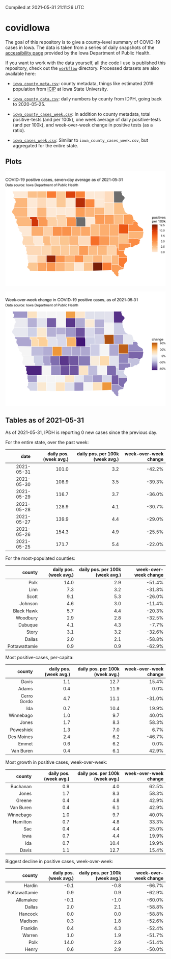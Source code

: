 Compiled at 2021-05-31 21:11:26 UTC

<!-- README.md is generated from README.Rmd. Please edit that file -->

# covidIowa

<!-- badges: start -->

<!-- badges: end -->

The goal of this repository is to give a county-level summary of
COVID-19 cases in Iowa. The data is taken from a series of daily
snapshots of the [accessibility
page](https://coronavirus.iowa.gov/pages/access) provided by the Iowa
Department of Public Health.

If you want to work with the data yourself, all the code I use is
published this repository, check out the [`workflow`](workflow)
directory. Processed datasets are also available here:

  - [`iowa_county_meta.csv`](https://raw.githubusercontent.com/ijlyttle/covidIowa/master/workflow/data/99-publish/iowa_county_meta.csv):
    county metadata, things like estimated 2019 population from
    [ICIP](https://www.icip.iastate.edu/tables/population/counties-estimates)
    at Iowa State University.

  - [`iowa_county_data.csv`](https://raw.githubusercontent.com/ijlyttle/covidIowa/master/workflow/data/99-publish/iowa_county_data.csv):
    daily numbers by county from IDPH, going back to 2020-05-25.

  - [`iowa_county_cases_week.csv`](https://raw.githubusercontent.com/ijlyttle/covidIowa/master/workflow/data/99-publish/iowa_county_data.csv):
    In addition to county metadata, total positive-tests (and per 100k),
    one week average of daily positive-tests (and per 100k), and
    week-over-week change in positive tests (as a ratio).

  - [`iowa_cases_week.csv`](https://raw.githubusercontent.com/ijlyttle/covidIowa/master/workflow/data/99-publish/iowa_cases_week.csv):
    Similar to `iowa_county_cases_week.csv`, but aggregated for the
    entire state.

## Plots

![](workflow/data/99-publish/iowa_cases.png)

![](workflow/data/99-publish/iowa_change.png)

## Tables as of 2021-05-31

As of 2021-05-31, IPDH is reporting 0 new cases since the previous day.

For the entire state, over the past week:

|       date | daily pos. (week avg.) | daily pos. per 100k (week avg.) | week-over-week change |
| ---------: | ---------------------: | ------------------------------: | --------------------: |
| 2021-05-31 |                  101.0 |                             3.2 |               \-42.2% |
| 2021-05-30 |                  108.9 |                             3.5 |               \-39.3% |
| 2021-05-29 |                  116.7 |                             3.7 |               \-36.0% |
| 2021-05-28 |                  128.9 |                             4.1 |               \-30.7% |
| 2021-05-27 |                  139.9 |                             4.4 |               \-29.0% |
| 2021-05-26 |                  154.3 |                             4.9 |               \-25.5% |
| 2021-05-25 |                  171.7 |                             5.4 |               \-22.0% |

For the most-populated counties:

|        county | daily pos. (week avg.) | daily pos. per 100k (week avg.) | week-over-week change |
| ------------: | ---------------------: | ------------------------------: | --------------------: |
|          Polk |                   14.0 |                             2.9 |               \-51.4% |
|          Linn |                    7.3 |                             3.2 |               \-31.8% |
|         Scott |                    9.1 |                             5.3 |               \-26.0% |
|       Johnson |                    4.6 |                             3.0 |               \-11.4% |
|    Black Hawk |                    5.7 |                             4.4 |               \-20.3% |
|      Woodbury |                    2.9 |                             2.8 |               \-32.5% |
|       Dubuque |                    4.1 |                             4.3 |                \-7.7% |
|         Story |                    3.1 |                             3.2 |               \-32.6% |
|        Dallas |                    2.0 |                             2.1 |               \-58.8% |
| Pottawattamie |                    0.9 |                             0.9 |               \-62.9% |

Most positive-cases, per-capita:

|      county | daily pos. (week avg.) | daily pos. per 100k (week avg.) | week-over-week change |
| ----------: | ---------------------: | ------------------------------: | --------------------: |
|       Davis |                    1.1 |                            12.7 |                 15.4% |
|       Adams |                    0.4 |                            11.9 |                  0.0% |
| Cerro Gordo |                    4.7 |                            11.1 |               \-31.0% |
|         Ida |                    0.7 |                            10.4 |                 19.9% |
|   Winnebago |                    1.0 |                             9.7 |                 40.0% |
|       Jones |                    1.7 |                             8.3 |                 58.3% |
|   Poweshiek |                    1.3 |                             7.0 |                  6.7% |
|  Des Moines |                    2.4 |                             6.2 |               \-46.7% |
|       Emmet |                    0.6 |                             6.2 |                  0.0% |
|   Van Buren |                    0.4 |                             6.1 |                 42.9% |

Most growth in positive cases, week-over-week:

|    county | daily pos. (week avg.) | daily pos. per 100k (week avg.) | week-over-week change |
| --------: | ---------------------: | ------------------------------: | --------------------: |
|  Buchanan |                    0.9 |                             4.0 |                 62.5% |
|     Jones |                    1.7 |                             8.3 |                 58.3% |
|    Greene |                    0.4 |                             4.8 |                 42.9% |
| Van Buren |                    0.4 |                             6.1 |                 42.9% |
| Winnebago |                    1.0 |                             9.7 |                 40.0% |
|  Hamilton |                    0.7 |                             4.8 |                 33.3% |
|       Sac |                    0.4 |                             4.4 |                 25.0% |
|      Iowa |                    0.7 |                             4.4 |                 19.9% |
|       Ida |                    0.7 |                            10.4 |                 19.9% |
|     Davis |                    1.1 |                            12.7 |                 15.4% |

Biggest decline in positive cases, week-over-week:

|        county | daily pos. (week avg.) | daily pos. per 100k (week avg.) | week-over-week change |
| ------------: | ---------------------: | ------------------------------: | --------------------: |
|        Hardin |                  \-0.1 |                           \-0.8 |               \-66.7% |
| Pottawattamie |                    0.9 |                             0.9 |               \-62.9% |
|     Allamakee |                  \-0.1 |                           \-1.0 |               \-60.0% |
|        Dallas |                    2.0 |                             2.1 |               \-58.8% |
|       Hancock |                    0.0 |                             0.0 |               \-58.8% |
|       Madison |                    0.3 |                             1.8 |               \-52.6% |
|      Franklin |                    0.4 |                             4.3 |               \-52.4% |
|        Warren |                    1.0 |                             1.9 |               \-51.7% |
|          Polk |                   14.0 |                             2.9 |               \-51.4% |
|         Henry |                    0.6 |                             2.9 |               \-50.0% |
